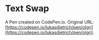 # Text Swap

A Pen created on CodePen.io. Original URL: [https://codepen.io/lukasdietrich/pen/olgrj](https://codepen.io/lukasdietrich/pen/olgrj).


